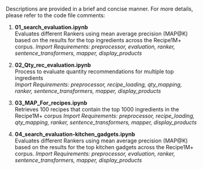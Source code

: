 Descriptions are provided in a brief and concise manner. For more details, please refer to the code file comments: 

1. **01_search_evaluation.ipynb**  
Evaluates different Rankers using mean average precision (MAP@K) based on the results for the top ingredients across the Recipe1M+ corpus.
*Import Requirements: preprocessor, evaluation, ranker, sentence_transformers, mapper, display_products*

2. **02_Qty_rec_evaluation.ipynb**  
Process to evaluate quantity recommendations for multiple top ingredients  
*Import Requirements: preprocessor, recipe_loading, qty_mapping, ranker, sentence_transformers, mapper, display_products*

3. **03_MAP_For_recipes.ipynb**  
Retrieves 100 recipes that contain the top 1000 ingredients in the Recipe1M+ corpus
*Import Requirements: preprocessor, recipe_loading, qty_mapping, ranker, sentence_transformers, mapper, display_products*

4. **04_search_evaluation-kitchen_gadgets.ipynb**  
Evaluates different Rankers using mean average precision (MAP@K) based on the results for the top kitchen gadgets across the Recipe1M+ corpus.
*Import Requirements: preprocessor, evaluation, ranker, sentence_transformers, mapper, display_products*

